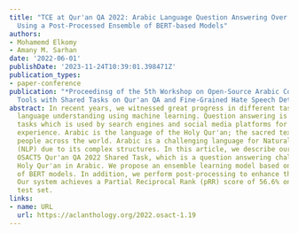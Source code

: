 ```yaml
---
title: "TCE at Qur'an QA 2022: Arabic Language Question Answering Over Holy Qur'an
  Using a Post-Processed Ensemble of BERT-based Models"
authors:
- Mohamemd Elkomy
- Amany M. Sarhan
date: '2022-06-01'
publishDate: '2023-11-24T10:39:01.398471Z'
publication_types:
- paper-conference
publication: "*Proceedinsg of the 5th Workshop on Open-Source Arabic Corpora and Processing
  Tools with Shared Tasks on Qur'an QA and Fine-Grained Hate Speech Detection*"
abstract: In recent years, we witnessed great progress in different tasks of natural
  language understanding using machine learning. Question answering is one of these
  tasks which is used by search engines and social media platforms for improved user
  experience. Arabic is the language of the Holy Qur'an; the sacred text for 1.8 billion
  people across the world. Arabic is a challenging language for Natural Language Processing
  (NLP) due to its complex structures. In this article, we describe our attempts at
  OSACT5 Qur'an QA 2022 Shared Task, which is a question answering challenge on the
  Holy Qur'an in Arabic. We propose an ensemble learning model based on Arabic variants
  of BERT models. In addition, we perform post-processing to enhance the model predictions.
  Our system achieves a Partial Reciprocal Rank (pRR) score of 56.6% on the official
  test set.
links:
- name: URL
  url: https://aclanthology.org/2022.osact-1.19
---
```

